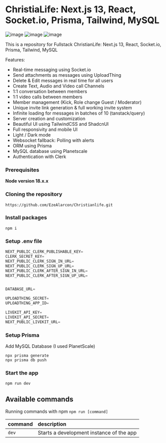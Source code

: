 # ChristiaLife: Next.js 13, React, Socket.io, Prisma, Tailwind, MySQL 

![image](https://github.com/EzeAlarcon/Christianlife/assets/138638611/87ec5150-3549-4bb0-a8c7-c3e7eece56ae) ![image](https://github.com/EzeAlarcon/Christianlife/assets/138638611/12ed4bd3-1008-4e29-9f4f-5c79cd557639)  ![image](https://github.com/EzeAlarcon/Christianlife/assets/138638611/01ac3e76-f581-4d92-9b50-5993929987c1)





This is a repository for Fullstack ChristianLife: Next.js 13, React, Socket.io, Prisma, Tailwind, MySQL



Features:

- Real-time messaging using Socket.io
- Send attachments as messages using UploadThing
- Delete & Edit messages in real time for all users
- Create Text, Audio and Video call Channels
- 1:1 conversation between members
- 1:1 video calls between members
- Member management (Kick, Role change Guest / Moderator)
- Unique invite link generation & full working invite system
- Infinite loading for messages in batches of 10 (tanstack/query)
- Server creation and customization
- Beautiful UI using TailwindCSS and ShadcnUI
- Full responsivity and mobile UI
- Light / Dark mode
- Websocket fallback: Polling with alerts
- ORM using Prisma
- MySQL database using Planetscale
- Authentication with Clerk

### Prerequisites

**Node version 18.x.x**

### Cloning the repository

```shell
https://github.com/EzeAlarcon/Christianlife.git
```

### Install packages

```shell
npm i
```

### Setup .env file


```js
NEXT_PUBLIC_CLERK_PUBLISHABLE_KEY=
CLERK_SECRET_KEY=
NEXT_PUBLIC_CLERK_SIGN_IN_URL=
NEXT_PUBLIC_CLERK_SIGN_UP_URL=
NEXT_PUBLIC_CLERK_AFTER_SIGN_IN_URL=
NEXT_PUBLIC_CLERK_AFTER_SIGN_UP_URL=


DATABASE_URL=

UPLOADTHING_SECRET=
UPLOADTHING_APP_ID=

LIVEKIT_API_KEY=
LIVEKIT_API_SECRET=
NEXT_PUBLIC_LIVEKIT_URL=
```

### Setup Prisma

Add MySQL Database (I used PlanetScale)

```shell
npx prisma generate
npx prisma db push

```

### Start the app

```shell
npm run dev
```

## Available commands

Running commands with npm `npm run [command]`

| command         | description                              |
| :-------------- | :--------------------------------------- |
| `dev`           | Starts a development instance of the app |
